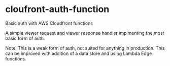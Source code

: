 # cloufront-auth-function
Basic auth with AWS Cloudfront functions

A simple viewer request and viewer response handler implmenting the most basic form of auth.

Note: This is a weak form of auth, not suited for anything in production. This can be improved with addition of a data store and using Lambda Edge functions. 